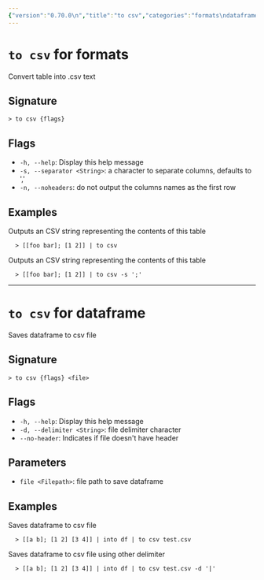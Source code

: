 ```yaml
---
{"version":"0.70.0\n","title":"to csv","categories":"formats\ndataframe","usage":"Convert table into .csv text \nSaves dataframe to csv file\n"}
---
```

<!-- THIS FILE IS GENERATED BY update_book_commands.cjs USING NUSHELL'S HELP COMMANDS.
REFRAIN FROM EDITING IT MANUALLY.-->
# <code>to csv</code> for formats

<div class='command-title'>Convert table into .csv text </div>

## Signature

```> to csv {flags}```

## Flags

 * ```-h, --help```: Display this help message
 * ```-s, --separator <String>```: a character to separate columns, defaults to ','
 * ```-n, --noheaders```: do not output the columns names as the first row
## Examples

  Outputs an CSV string representing the contents of this table
```shell
  > [[foo bar]; [1 2]] | to csv
```
  Outputs an CSV string representing the contents of this table
```shell
  > [[foo bar]; [1 2]] | to csv -s ';' 
```

---
# <code>to csv</code> for dataframe

<div class='command-title'>Saves dataframe to csv file</div>

## Signature

```> to csv {flags} <file>```

## Flags

 * ```-h, --help```: Display this help message
 * ```-d, --delimiter <String>```: file delimiter character
 * ```--no-header```: Indicates if file doesn't have header
## Parameters

 * ```file <Filepath>```: file path to save dataframe
## Examples

  Saves dataframe to csv file
```shell
  > [[a b]; [1 2] [3 4]] | into df | to csv test.csv
```
  Saves dataframe to csv file using other delimiter
```shell
  > [[a b]; [1 2] [3 4]] | into df | to csv test.csv -d '|'
```


